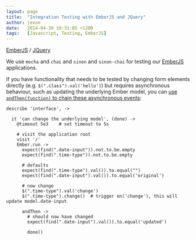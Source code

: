 ```yaml
---
layout: page
title:  "Integration Testing with EmberJS and JQuery"
author: jevon
date:   2014-04-30 19:31:05 +1200
tags:   [Javascript, Testing, EmberJS]
---
```


[EmberJS](EmberJS.md) / [JQuery](JQuery.md)

We use `mocha` and `chai` and `sinon` and `sinon-chai` for testing our [EmberJS](EmberJS.md) applications.

If you have functionality that needs to be tested by changing form elements directly (e.g. `$(".class").val('hello')`) but requires asynchronous behaviour, such as updating the underlying Ember model, you can <a href="http://emberjs.com/guides/testing/testing-user-interaction/">use `andThen(function)` to chain these asynchronous events</a>:

```
describe 'interface', ->

  it 'can change the underlying model', (done) ->
    @timeout 5e3    # set timeout to 5s

    # visit the application root
    visit '/'
    Ember.run ->
      expect(find(".date-input")).not.to.be.empty
      expect(find(".time-type")).not.to.be.empty

      # defaults
      expect(find(".time-type").val()).to.equal("")
      expect(find(".date-input").val()).to.equal('original')

      # now change
      $(".time-type").val('change')
      $(".time-type").change()  # trigger on('change'), this will update model.date-input

      andThen ->
        # should now have changed
        expect(find(".date-input").val()).to.equal('updated')

        done()
```
